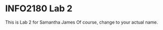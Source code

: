 # INFO2180 Lab 2 
This is Lab 2 for Samantha James
Of course, change <Your Name> to your actual name. 